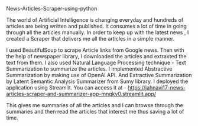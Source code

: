 News-Articles-Scraper-using-python

The world of Artificial Intelligence is changing everyday and hundreds of articles are being written and published. It consumes a lot of time in going through all the articles 
manually. In order to keep up with the latest news , I created a Scraper that delivers me all the articles in a simple manner.

I used BeautifulSoup to scrape Article links from Google news.
Then with the help of newspaper library, I downloaded the articles and extraxted the text from them.
I also used Natural Language Processing technique - Text Summarization to summarize the articles.
I implemented Abstractive Summarization by making use of OpenAI API.
And Extractive Summarization by Latent Semantic Analysis Summarizer from Sumy library.
I deployed the application using Streamlit. You can access it at - https://jahnavi17-news-articles-scraper-and-summarizer-app-mnqkv0.streamlit.app/

This gives me summaries of all the articles and I can browse through the summaries and then read the articles that interest me thus saving a lot of time.
